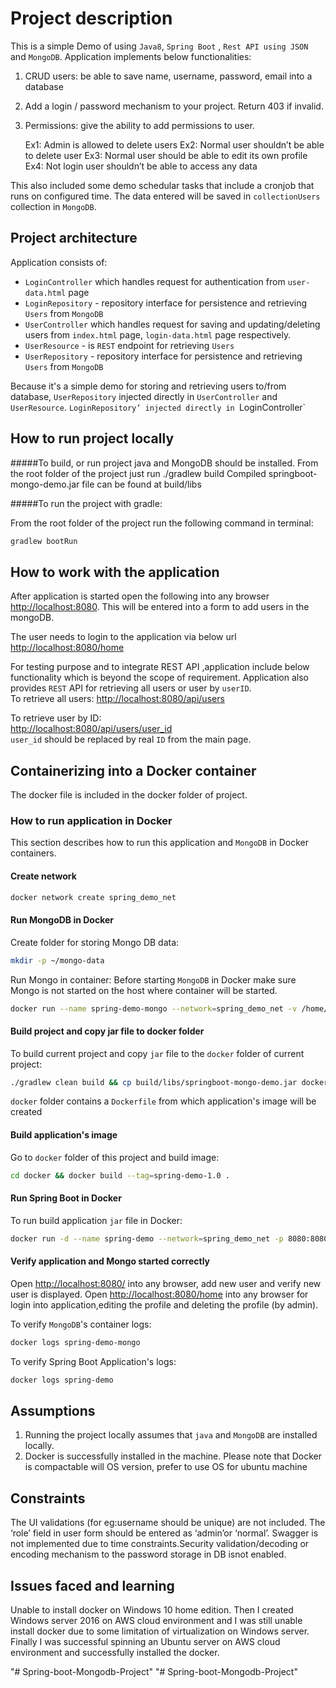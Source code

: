 # Project description

This is a simple Demo of using `Java8`, `Spring Boot` , `Rest API using JSON` and `MongoDB`. Application implements below functionalities:

1.	CRUD users: be able to save name, username, password, email into a database
2.	Add a login / password mechanism to your project. Return 403 if invalid.
3.	Permissions: give the ability to add permissions to user.

	Ex1: Admin is allowed to delete users
	Ex2: Normal user shouldn’t be able to delete user
	Ex3: Normal user should be able to edit its own profile
	Ex4: Not login user shouldn’t be able to access any data 

This also included some demo schedular tasks that include a cronjob that runs on configured time.
The data entered will be saved in `collectionUsers` collection in `MongoDB`. 

## Project architecture

Application consists of:

* `LoginController` which handles request for authentication from `user-data.html` page
* `LoginRepository` - repository interface for persistence and retrieving `Users` from `MongoDB`
* `UserController` which handles request for saving and updating/deleting users from `index.html` page, `login-data.html` page respectively.
* `UserResource` - is `REST` endpoint for retrieving `Users`
* `UserRepository` - repository interface for persistence and retrieving `Users` from `MongoDB`


Because it's a simple demo for storing and retrieving users to/from database, `UserRepository` injected directly in 
`UserController` and `UserResource`. `LoginRepository’ injected directly in `LoginController`



## How to run project locally

#####To build, or run project java and MongoDB should be installed.
From the root folder of the project just run ./gradlew build Compiled springboot-mongo-demo.jar file can be found at build/libs

#####To run the project with gradle:

From the root folder of the project run the following command in terminal:

```bash
gradlew bootRun
```



## How to work with the application

After application is started open the following into any browser [http://localhost:8080](http://localhost:8080). This will be entered into a form to add users in the mongoDB.

The user needs to login to the application via below url
[http://localhost:8080/home](http://localhost:8080/home)

For testing purpose and to integrate REST API ,application include below functionality which is beyond the scope of requirement.
Application also provides `REST` API for retrieving all users or user by `userID`.  
To retrieve all users:
[http://localhost:8080/api/users](http://localhost:8080/api/users) 
  
To retrieve user by ID:   
[http://localhost:8080/api/users/user_id](http://localhost:8080/api/users/user_id)   
`user_id` should be replaced by real `ID` from the main page.


## Containerizing into a Docker container
The docker file is included in the docker folder of project.

### How to run application in Docker

This section describes how to run this application and `MongoDB` in Docker containers.   


#### Create network

```bash
docker network create spring_demo_net
```

#### Run MongoDB in Docker

Create folder for storing Mongo DB data:

```bash
mkdir -p ~/mongo-data
```

Run Mongo in container:
Before starting `MongoDB` in Docker make sure Mongo is not started on the host where container will be started.

```bash
docker run --name spring-demo-mongo --network=spring_demo_net -v /home/ubuntu/mongo-data:/data/db -d mongo  
```

#### Build project and copy jar file to docker folder

To build current project and copy `jar` file to the `docker` folder of current project:

```bash
./gradlew clean build && cp build/libs/springboot-mongo-demo.jar docker/
```

`docker` folder contains a `Dockerfile` from which application's image will be created

#### Build application's image

Go to `docker` folder of this project and build image:

```bash
cd docker && docker build --tag=spring-demo-1.0 .
```

#### Run Spring Boot in Docker

To run build application `jar` file in Docker:

```bash
docker run -d --name spring-demo --network=spring_demo_net -p 8080:8080  spring-demo-1.0 
```

#### Verify application and Mongo started correctly

Open [http://localhost:8080/](http://localhost:8080/) into any browser, add new user and verify new user is displayed.
Open [http://localhost:8080/home](http://localhost:8080/home) into any browser for login into application,editing the profile and deleting the profile (by admin).

To verify `MongoDB`'s container logs:

```bash
docker logs spring-demo-mongo
```

To verify Spring Boot Application's logs:

```bash
docker logs spring-demo
```



## Assumptions
1.	Running the project locally assumes that `java` and `MongoDB` are installed locally.
2.	Docker is successfully installed in the machine. Please note that Docker is compactable will OS version, prefer to use OS for ubuntu machine


## Constraints
The UI validations (for eg:username should be unique) are not included.
The ‘role’ field in user form should be entered as ‘admin’or ‘normal’.
Swagger is not implemented due to time constraints.Security validation/decoding or encoding mechanism to the password storage in DB isnot enabled.

## Issues faced and learning
Unable to install docker on Windows 10 home edition. Then I created Windows server 2016 on AWS cloud environment and I was still unable install docker due to some limitation of virtualization on Windows server. Finally I was successful spinning an Ubuntu server on AWS cloud environment and successfully installed the docker.



"# Spring-boot-Mongodb-Project" 
"# Spring-boot-Mongodb-Project" 
